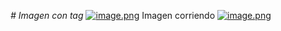 <em> # Imagen con tag </em>
[![image.png](https://i.postimg.cc/Ghsm4mKm/image.png)](https://postimg.cc/MvqS4xgC)
Imagen corriendo
[![image.png](https://i.postimg.cc/7YcJRRsf/image.png)](https://postimg.cc/N5609dwc)

